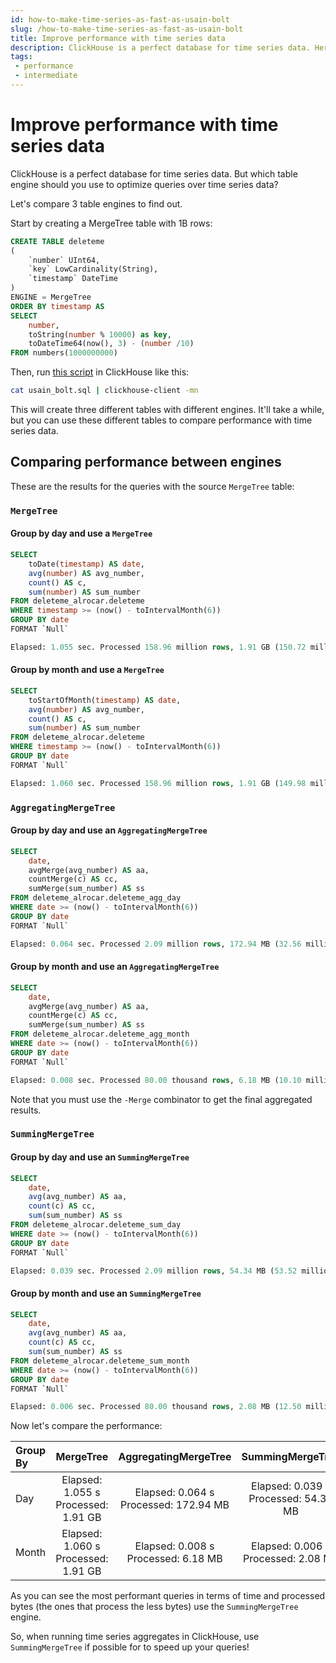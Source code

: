 ```yaml
---
id: how-to-make-time-series-as-fast-as-usain-bolt
slug: /how-to-make-time-series-as-fast-as-usain-bolt
title: Improve performance with time series data
description: ClickHouse is a perfect database for time series data. Here's how to improve time series performance in ClickHouse by choosing the right table engine.
tags: 
 - performance
 - intermediate
---
```


# Improve performance with time series data
ClickHouse is a perfect database for time series data. But which table engine should you use to optimize queries over time series data? 

Let's compare 3 table engines to find out.

Start by creating a MergeTree table with 1B rows:

```sql
CREATE TABLE deleteme
(
    `number` UInt64,
    `key` LowCardinality(String),
    `timestamp` DateTime
)
ENGINE = MergeTree
ORDER BY timestamp AS
SELECT
    number,
    toString(number % 10000) as key,
    toDateTime64(now(), 3) - (number /10)
FROM numbers(1000000000)
```

Then, run [this script](https://gist.githubusercontent.com/alrocar/f223cbab9b2cfd4ccf9ba75f1b6496e5/raw/af2f0bbe409680f6e2c61172d52df5614ce618fb/usain_bolt.sql) in ClickHouse like this:

```bash
cat usain_bolt.sql | clickhouse-client -mn
```

This will create three different tables with different engines. It'll take a while, but you can use these different tables to compare performance with time series data.

## Comparing performance between engines
These are the results for the queries with the source `MergeTree` table:

### `MergeTree`
#### Group by day and use a `MergeTree`

```sql
SELECT
    toDate(timestamp) AS date,
    avg(number) AS avg_number,
    count() AS c,
    sum(number) AS sum_number
FROM deleteme_alrocar.deleteme
WHERE timestamp >= (now() - toIntervalMonth(6))
GROUP BY date
FORMAT `Null`

Elapsed: 1.055 sec. Processed 158.96 million rows, 1.91 GB (150.72 million rows/s., 1.81 GB/s.)
```

#### Group by month and use a `MergeTree`

```sql
SELECT
    toStartOfMonth(timestamp) AS date,
    avg(number) AS avg_number,
    count() AS c,
    sum(number) AS sum_number
FROM deleteme_alrocar.deleteme
WHERE timestamp >= (now() - toIntervalMonth(6))
GROUP BY date
FORMAT `Null`

Elapsed: 1.060 sec. Processed 158.96 million rows, 1.91 GB (149.98 million rows/s., 1.80 GB/s.)
```
### `AggregatingMergeTree`
#### Group by day and use an `AggregatingMergeTree`

```sql
SELECT
    date,
    avgMerge(avg_number) AS aa,
    countMerge(c) AS cc,
    sumMerge(sum_number) AS ss
FROM deleteme_alrocar.deleteme_agg_day
WHERE date >= (now() - toIntervalMonth(6))
GROUP BY date
FORMAT `Null`

Elapsed: 0.064 sec. Processed 2.09 million rows, 172.94 MB (32.56 million rows/s., 2.69 GB/s.)    
```

#### Group by month and use an `AggregatingMergeTree`

```sql
SELECT
    date,
    avgMerge(avg_number) AS aa,
    countMerge(c) AS cc,
    sumMerge(sum_number) AS ss
FROM deleteme_alrocar.deleteme_agg_month
WHERE date >= (now() - toIntervalMonth(6))
GROUP BY date
FORMAT `Null`

Elapsed: 0.008 sec. Processed 80.00 thousand rows, 6.18 MB (10.10 million rows/s., 779.92 MB/s.)
```

Note that you must use the `-Merge` combinator to get the final aggregated results.

### `SummingMergeTree`
#### Group by day and use an `SummingMergeTree`

```sql
SELECT
    date,
    avg(avg_number) AS aa,
    count(c) AS cc,
    sum(sum_number) AS ss
FROM deleteme_alrocar.deleteme_sum_day
WHERE date >= (now() - toIntervalMonth(6))
GROUP BY date
FORMAT `Null`

Elapsed: 0.039 sec. Processed 2.09 million rows, 54.34 MB (53.52 million rows/s., 1.39 GB/s.)
```

#### Group by month and use an `SummingMergeTree`

```sql
SELECT
    date,
    avg(avg_number) AS aa,
    count(c) AS cc,
    sum(sum_number) AS ss
FROM deleteme_alrocar.deleteme_sum_month
WHERE date >= (now() - toIntervalMonth(6))
GROUP BY date
FORMAT `Null`

Elapsed: 0.006 sec. Processed 80.00 thousand rows, 2.08 MB (12.50 million rows/s., 325.02 MB/s.)
```
Now let's compare the performance:

| Group By | MergeTree | AggregatingMergeTree | SummingMergeTree |
| :--- | :---: | :---: | :---: |
| Day | Elapsed: 1.055 s<br/>Processed: 1.91 GB | Elapsed: 0.064 s<br/>Processed: 172.94 MB | Elapsed: 0.039 s<br/>Processed: 54.34 MB |
| Month | Elapsed: 1.060 s<br/>Processed: 1.91 GB | Elapsed: 0.008 s<br/>Processed: 6.18 MB | Elapsed: 0.006 s<br/>Processed: 2.08 MB |

As you can see the most performant queries in terms of time and processed bytes (the ones that process the less bytes) use the `SummingMergeTree` engine.

So, when running time series aggregates in ClickHouse, use `SummingMergeTree` if possible for to speed up your queries!